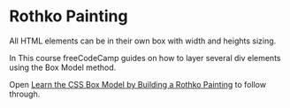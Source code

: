 # Rothko Painting

All HTML elements can be in their own box with width and heights sizing. 

In This course freeCodeCamp guides on how to layer several div elements using the Box Model method. 


Open [Learn the CSS Box Model by Building a Rothko Painting](https://www.freecodecamp.org/learn/2022/responsive-web-design/learn-the-css-box-model-by-building-a-rothko-painting/step-1) to follow through.